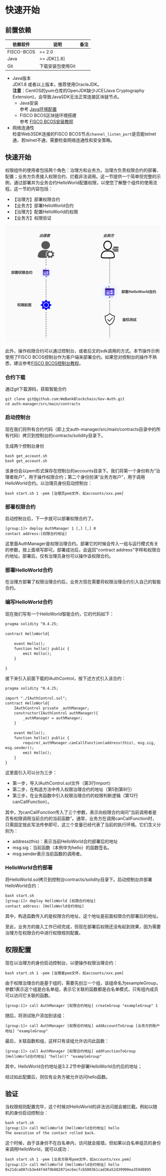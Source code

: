 # 快速开始

## 前置依赖

| 依赖软件   | 说明                                                         | 备注 |
| ---------- | ------------------------------------------------------------ | ---- |
| FISCO-BCOS       | >= 2.0 |      |
| Java       | \>= JDK[1.8]                                                 |      |
| Git        | 下载安装包使用Git                                          |      |

- Java版本<br />JDK1.8 或者以上版本，推荐使用OracleJDK。<br />**注意**：CentOS的yum仓库的OpenJDK缺少JCE(Java Cryptography Extension)，会导致JavaSDK无法正常连接区块链节点。
   - Java安装<br />参考 [Java环境配置](https://fisco-bcos-documentation.readthedocs.io/zh_CN/latest/docs/manual/console.html#java)
   - FISCO BCOS区块链环境搭建<br />参考 [FISCO BCOS安装教程](https://fisco-bcos-documentation.readthedocs.io/zh_CN/latest/docs/installation.html)
- 网络连通性<br />检查Web3SDK连接的FISCO BCOS节点`channel_listen_port`是否能telnet通，若telnet不通，需要检查网络连通性和安全策略。

## 快速开始
权限组件的使用者包括两个角色：治理方和业务方。治理方负责权限合约的部署、配置；业务方负责接入权限合约、拦截非法调用。这一节提供一个简单但完整的示例，通过部署并为业务合约HelloWorld配置权限，以使您了解整个组件的使用流程。这一节的内容包括：

- 【治理方】部署权限合约
- 【业务方】部署HelloWorld合约
- 【治理方】配置HelloWorld的权限
- 【业务方】权限验证

![](img/quickstart.jpg)

此外，操作权限合约可以通过控制台，或者后文的sdk调用的方式。本节操作示例使用了FISCO BCOS控制台作为客户端来部署合约。如果您对控制台的操作不熟悉，建议参考[FISCO BCOS控制台教程](https://fisco-bcos-documentation.readthedocs.io/zh_CN/latest/docs/installation.html#id7)。

### 合约下载
通过git下载源码，获取智能合约
```
git clone git@github.com:WeBankBlockchain/Gov-Auth.git 
cd auth-manager/src/main/contracts
```
### 启动控制台
现在我们将所有合约代码（即上文auth-manager/src/main/contracts目录中的所有代码）拷贝到控制台的contracts/solidity目录下。

生成两个控制台身份
```
bash get_account.sh
bash get_account.sh
```
该身份会以pem形式保存在控制台的accounts目录下。我们将第一个身份称为“治理者账户”，用于操作权限合约；第二个身份扮演“业务方账户”，用于调用HelloWorld合约。以治理员身份启动控制台：
```
bash start.sh 1 -pem [治理员pem文件，如accounts/xxx.pem]
```

### 部署权限合约
启动控制台后，下一步就可以部署权限合约了。
```
[group:1]> deploy AuthManager 1 [,] [,] 0
contact address:[权限合约地址]
```
这里面AuthManager是权限治理合约。部署它的时候会传入一组与运行模式有关的参数，按上面填写即可。部署成功后，会返回"contract address"字样和权限合约地址。部署后，仅有治理员身份可以操作该权限合约。

### 部署HelloWorld合约
在治理方部署了权限治理合约后，业务方现在需要将权限治理合约引入自己的智能合约。
### 编写HelloWorld合约
现在我们写有一个HelloWorld智能合约，它的代码如下：
```
pragma solidity ^0.4.25;

contract HelloWorld{
    
    event Hello();
    function hello() public {
        emit Hello();
    }    
    
}
```
接下来引入前面下载的IAuthControl，按下述方式引入该合约：
```
pragma solidity ^0.4.25;

import "./IAuthControl.sol";
contract HelloWorld{
    IAuthControl private _authManager;
    constructor(IAuthControl authManager){
        _authManager = authManager;
    }
    
    event Hello();
    function hello() public {
        require(_authManager.canCallFunction(address(this), msg.sig, msg.sender));
        emit Hello();
    }    
}
```
这里面引入可以分为三步：
- 第一步，导入IAuthControl.sol文件（第3行import）
- 第二步，在构造方法中传入权限治理合约的地址（第5到第8行）
- 第三步，在业务函数中引入权限治理合约的权限判断逻辑（第12行canCallFunction）。

其中，为canCallFunction传入了三个参数，表示向权限合约询问“当前调用者是否有权限调用当前合约的当前函数”。通常，业务方在调用canCallFunction时，只需固定按此写法传参即可，这三个变量已经代表了当前的执行环境。它们含义分别为：

- address(this)：表示当前HelloWorld合约部署后的地址
- msg.sig：当前函数（本例中为hello）的函数签名。
- msg.sender表示当前函数的调用者。

### HelloWorld合约部署
将HelloWorld.sol拷贝到控制台contracts/solidity目录下。启动控制台并部署HelloWorld合约：
```
bash start.sh 
[group:1]> deploy HelloWorld [权限合约地址]
contact address: [HelloWorld合约地址]
```

其中，构造函数传入的是权限合约地址，这个地址是前面权限合约部署后的地址。

至此，业务方的接入工作已经完成，但现在部署后权限还没有起到效果，因为需要治理方在权限合约中进行权限规则配置。

## 权限配置
现在以治理方的身份启动控制台，以便操作权限治理合约：
```
bash start.sh 1 -pem [治理者pem文件，如accounts/xxx.pem]
```

由于权限治理合约是基于组的，需要先创立一个组，该组命名为exampleGroup，参数1表示这个组是白名单组，表示它关联的函数都是白名单模式，只有组内成员可以访问它关联的函数。
```
[group:1]> call AuthManager [权限合约地址] createGroup "exampleGroup" 1
```
随后，将测试账户添加到该组：
```
[group:1]> call AuthManager [权限合约地址] addAccountToGroup [业务方的账户地址] "exampleGroup"
```

最后，关联函数和组，这样只有该组允许访问此函数：
```
[group:1]> call AuthManager [权限合约地址] addFunctionToGroup [HelloWorld合约地址] "hello()" "exampleGroup"
```
其中，HelloWorld合约地址是3.2.2节中部署HelloWorld合约后的地址；

经过如此配置后，则仅有业务方被允许访问hello函数。

## 验证
当权限规则配置完毕，这个时候对HelloWorld的非法访问就会被拦截。例如以随机的身份启动控制台：
```
bash start.sh
[group:1]> call HelloWorld [HelloWorld合约地址] hello
The execution of the contact rolled back.
```
这个时候，由于该身份不在白名单内，访问就会报错。但如果以白名单组员的身份来调用HelloWorld，就可以成功：
```
bash start.sh 1 -pem [业务方账号pem文件，如accounts/xxx.pem]
[group:1]> call HelloWorld [HelloWorld合约地址] hello
0x21dca087cb3e44f44f9b882071ec6ecfcb500361cad36a52d39900ea359d0895
```

